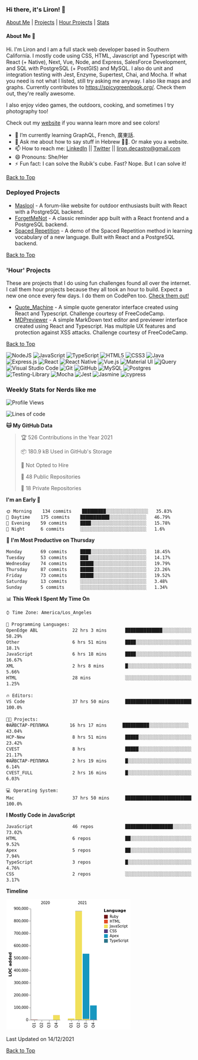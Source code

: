 ### Hi there, it's Liron! 👋
[About Me](#about) | [Projects](#projects) | [Hour Projects](#hourlies) | [Stats](#stats)

#### About Me 👧 <a name="about"></a>


Hi. I'm Liron and I am a full stack web developer based in Southern California. I mostly code using CSS, HTML, Javascript and Typescript with React (+ Native), Next, Vue, Node, and Express, SalesForce Development, and SQL with PostgreSQL (+ PostGIS) and MySQL. I also do unit and integration testing with Jest, Enzyme, Supertest, Chai, and Mocha. If what you need is not what I listed, still try asking me anyway. I also like maps and graphs. Currently contributes to https://spicygreenbook.org/. Check them out, they're really awesome.

I also enjoy video games, the outdoors, cooking, and sometimes I try photography too!

Check out my [website](https://www.lirondc.com) if you wanna learn more and see colors! 


- 🌱 I’m currently learning GraphQL, French, 廣東話.
- 💬 Ask me about how to say stuff in Hebrew 🤌🏼. Or make you a website.
- 📫 How to reach me: [LinkedIn](https://www.linkedin.com/in/liron-de-castro/) || [Twitter](https://twitter.com/lirondecastro) || [liron.decastro@gmail.com](mailto:liron.decastro@gmail.com) 
- 😄 Pronouns: She/Her
- ⚡ Fun fact: I can solve the Rubik's cube. Fast? Nope. But I can solve it! 

[Back to Top](#about)

### Deployed Projects <a name="projects"></a>

- [Maslool](https://maslool.lirondc.com) - A forum-like website for outdoor enthusiasts built with React with a PostgreSQL backend. 
- [ForgetMeNot](https://forgetmenot.lirondc.com) - A classic reminder app built with a React frontend and a PostgreSQL backend.
- [Spaced Repetition](https://spacedrep.lirondc.com) - A demo of the Spaced Repetition method in learning vocabulary of a new language. Built with React and a PostgreSQL backend.

[Back to Top](#about)

### 'Hour' Projects <a name="hourlies"></a>
These are projects that I do using fun challenges found all over the internet. I call them hour projects because they all took an hour to build. Expect a new one once every few days. I do them on CodePen too. [Check them out!](https://codepen.io/lirondco)

- [Quote_Machine](https://quote-machine.lirondc.com/) - A simple quote generator interface created using React and Typescript. Challenge courtesy of FreeCodeCamp.
- [MDPreviewer](https://mdpreviewer.lirondc.com/) - A simple MarkDown text editor and previewer interface created using React and Typescript. Has multiple UX features and protection against XSS attacks. Challenge courtesy of FreeCodeCamp.

[Back to Top](#about)

<img alt="NodeJS" src="https://img.shields.io/badge/node.js-%2343853D.svg?style=for-the-badge&logo=node-dot-js&logoColor=white"/> <img alt="JavaScript" src="https://img.shields.io/badge/javascript-%23323330.svg?style=for-the-badge&logo=javascript&logoColor=%23F7DF1E"/> <img alt="TypeScript" src="https://img.shields.io/badge/typescript-%23007ACC.svg?style=for-the-badge&logo=typescript&logoColor=white"/> <img alt="HTML5" src="https://img.shields.io/badge/html5-%23E34F26.svg?style=for-the-badge&logo=html5&logoColor=white"/> <img alt="CSS3" src="https://img.shields.io/badge/css3-%231572B6.svg?style=for-the-badge&logo=css3&logoColor=white"/> <img alt="Java" src="https://img.shields.io/badge/java-%23ED8B00.svg?style=for-the-badge&logo=java&logoColor=white"/> <img alt="Express.js" src="https://img.shields.io/badge/express.js-%23404d59.svg?style=for-the-badge&logo=express&logoColor=%2361DAFB"/> <img alt="React" src="https://img.shields.io/badge/react-%2320232a.svg?style=for-the-badge&logo=react&logoColor=%2361DAFB"/> <img alt="React Native" src="https://img.shields.io/badge/react_native-%2320232a.svg?style=for-the-badge&logo=react&logoColor=%2361DAFB"/> <img alt="Vue.js" src="https://img.shields.io/badge/vuejs-%2335495e.svg?style=for-the-badge&logo=vue-dot-js&logoColor=%234FC08D"/> <img alt="Material UI" src="https://img.shields.io/badge/materialui-%230081CB.svg?style=for-the-badge&logo=material-ui&logoColor=white"/> <img alt="jQuery" src="https://img.shields.io/badge/jquery-%230769AD.svg?style=for-the-badge&logo=jquery&logoColor=white"/> <img alt="Visual Studio Code" src="https://img.shields.io/badge/VisualStudioCode-0078d7.svg?style=for-the-badge&logo=visual-studio-code&logoColor=white"/> <img alt="Git" src="https://img.shields.io/badge/git-%23F05033.svg?style=for-the-badge&logo=git&logoColor=white"/> <img alt="GitHub" src="https://img.shields.io/badge/github-%23121011.svg?style=for-the-badge&logo=github&logoColor=white"/> <img alt="MySQL" src="https://img.shields.io/badge/mysql-%2300f.svg?style=for-the-badge&logo=mysql&logoColor=white"/> <img alt="Postgres" src ="https://img.shields.io/badge/postgres-%23316192.svg?style=for-the-badge&logo=postgresql&logoColor=white"/> <img alt="Testing-Library" src="https://img.shields.io/badge/-TestingLibrary-%23E33332?style=for-the-badge&logo=testing-library&logoColor=white"/> <img alt="Mocha" src="https://img.shields.io/badge/-mocha-%238D6748?style=for-the-badge&logo=mocha&logoColor=white"/> <img alt="Jest" src="https://img.shields.io/badge/-jest-%23C21325?style=for-the-badge&logo=jest&logoColor=white"/> <img alt="Jasmine" src="https://img.shields.io/badge/-Jasmine-%238A4182?style=for-the-badge&logo=Jasmine&logoColor=white"/> <img src="https://img.shields.io/badge/-cypress-%23E5E5E5?style=for-the-badge&logo=cypress&logoColor=058a5e" alt="cypress">


### Weekly Stats for Nerds like me <a name="stats"></a>

<!--START_SECTION:waka-->
![Profile Views](http://img.shields.io/badge/Profile%20Views-0-blue)

![Lines of code](https://img.shields.io/badge/From%20Hello%20World%20I%27ve%20Written-2%20Million%20lines%20of%20code-blue)

**🐱 My GitHub Data** 

> 🏆 526 Contributions in the Year 2021
 > 
> 📦 180.9 kB Used in GitHub's Storage 
 > 
> 🚫 Not Opted to Hire
 > 
> 📜 48 Public Repositories 
 > 
> 🔑 18 Private Repositories  
 > 
**I'm an Early 🐤** 

```text
🌞 Morning    134 commits    █████████░░░░░░░░░░░░░░░░   35.83% 
🌆 Daytime    175 commits    ███████████░░░░░░░░░░░░░░   46.79% 
🌃 Evening    59 commits     ████░░░░░░░░░░░░░░░░░░░░░   15.78% 
🌙 Night      6 commits      ░░░░░░░░░░░░░░░░░░░░░░░░░   1.6%

```
📅 **I'm Most Productive on Thursday** 

```text
Monday       69 commits     ████░░░░░░░░░░░░░░░░░░░░░   18.45% 
Tuesday      53 commits     ███░░░░░░░░░░░░░░░░░░░░░░   14.17% 
Wednesday    74 commits     █████░░░░░░░░░░░░░░░░░░░░   19.79% 
Thursday     87 commits     █████░░░░░░░░░░░░░░░░░░░░   23.26% 
Friday       73 commits     █████░░░░░░░░░░░░░░░░░░░░   19.52% 
Saturday     13 commits     ░░░░░░░░░░░░░░░░░░░░░░░░░   3.48% 
Sunday       5 commits      ░░░░░░░░░░░░░░░░░░░░░░░░░   1.34%

```


📊 **This Week I Spent My Time On** 

```text
⌚︎ Time Zone: America/Los_Angeles

💬 Programming Languages: 
OpenEdge ABL             22 hrs 3 mins       ██████████████░░░░░░░░░░░   58.29% 
Other                    6 hrs 51 mins       ████░░░░░░░░░░░░░░░░░░░░░   18.1% 
JavaScript               6 hrs 18 mins       ████░░░░░░░░░░░░░░░░░░░░░   16.67% 
XML                      2 hrs 8 mins        █░░░░░░░░░░░░░░░░░░░░░░░░   5.66% 
HTML                     28 mins             ░░░░░░░░░░░░░░░░░░░░░░░░░   1.25%

🔥 Editors: 
VS Code                  37 hrs 50 mins      █████████████████████████   100.0%

🐱‍💻 Projects: 
ФАЙВСТАР-РЕПЛИКА        16 hrs 17 mins      ██████████░░░░░░░░░░░░░░░   43.04% 
HCP-New                  8 hrs 51 mins       █████░░░░░░░░░░░░░░░░░░░░   23.42% 
CVEST                    8 hrs               █████░░░░░░░░░░░░░░░░░░░░   21.17% 
ФАЙВСТАР-РЕПЛИКА         2 hrs 19 mins       █░░░░░░░░░░░░░░░░░░░░░░░░   6.14% 
CVEST_FULL               2 hrs 16 mins       █░░░░░░░░░░░░░░░░░░░░░░░░   6.03%

💻 Operating System: 
Mac                      37 hrs 50 mins      █████████████████████████   100.0%

```

**I Mostly Code in JavaScript** 

```text
JavaScript               46 repos            ██████████████████░░░░░░░   73.02% 
HTML                     6 repos             ██░░░░░░░░░░░░░░░░░░░░░░░   9.52% 
Apex                     5 repos             ██░░░░░░░░░░░░░░░░░░░░░░░   7.94% 
TypeScript               3 repos             █░░░░░░░░░░░░░░░░░░░░░░░░   4.76% 
CSS                      2 repos             ░░░░░░░░░░░░░░░░░░░░░░░░░   3.17%

```


**Timeline**

![Chart not found](https://raw.githubusercontent.com/lirondco/lirondco/main/charts/bar_graph.png) 


 Last Updated on 14/12/2021
<!--END_SECTION:waka-->

[Back to Top](#about)
